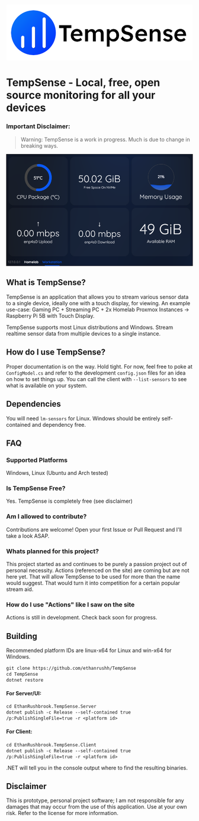 [![TempSense Banner](banner.png)]("https://tempsense-site.vercel.app/")

# TempSense - Local, free, open source monitoring for all your devices

### Important Disclaimer:
> Warning: TempSense is a work in progress. Much is due to change in breaking ways.


![Horizontal Sample](sample-horizontal.png)


## What is TempSense?

TempSense is an application that allows you to stream various sensor data to a single device, ideally one with a touch display, for viewing. An example use-case: Gaming PC + Streaming PC + 2x Homelab Proxmox Instances -> Raspberry Pi 5B with Touch Display. 

TempSense supports most Linux distributions and Windows. Stream realtime sensor data from multiple devices to a single instance. 

## How do I use TempSense?

Proper documentation is on the way. Hold tight. For now, feel free to poke at `ConfigModel.cs` and refer to the development `config.json` files for an idea on how to set things up. You can call the client with `--list-sensors` to see what is available on your system.

## Dependencies
You will need `lm-sensors` for Linux. Windows should be entirely self-contained and dependency free. 

## FAQ

### Supported Platforms
Windows, Linux (Ubuntu and Arch tested)

### Is TempSense Free?

Yes. TempSense is completely free (see disclaimer)

### Am I allowed to contribute?

Contributions are welcome! Open your first Issue or Pull Request and I'll take a look ASAP.

### Whats planned for this project?

This project started as and continues to be purely a passion project out of personal necessity. Actions (referenced on the site) are coming but are not here yet. That will allow TempSense to be used for more than the name would suggest. That would turn it into competition for a certain popular stream aid.

### How do I use "Actions" like I saw on the site

Actions is still in development. Check back soon for progress.

## Building

Recommended platform IDs are linux-x64 for Linux and win-x64 for Windows.

```
git clone https://github.com/ethanrushh/TempSense
cd TempSense
dotnet restore
```
#### For Server/UI:
```
cd EthanRushbrook.TempSense.Server
dotnet publish -c Release --self-contained true /p:PublishSingleFile=true -r <platform id>
```

#### For Client:
```
cd EthanRushbrook.TempSense.Client
dotnet publish -c Release --self-contained true /p:PublishSingleFile=true -r <platform id>
```

.NET will tell you in the console output where to find the resulting binaries. 

## Disclaimer
This is prototype, personal project software; I am not responsible for any damages that may occur from the use of this application. Use at your own risk. Refer to the license for more information.

